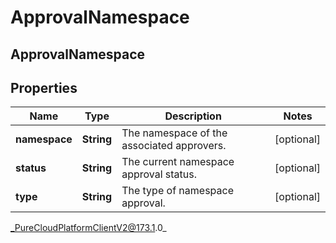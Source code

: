 # ApprovalNamespace

## ApprovalNamespace

## Properties

|Name | Type | Description | Notes|
|------------ | ------------- | ------------- | -------------|
| **namespace** | **String** | The namespace of the associated approvers. | [optional] |
| **status** | **String** | The current namespace approval status. | [optional] |
| **type** | **String** | The type of namespace approval. | [optional] |



_PureCloudPlatformClientV2@173.1.0_
